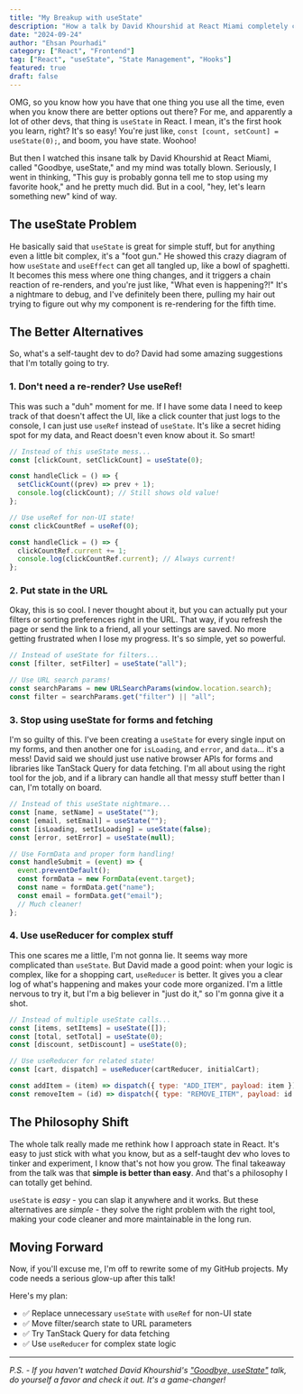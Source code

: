 ```yaml
---
title: "My Breakup with useState"
description: "How a talk by David Khourshid at React Miami completely changed my perspective on state management in React, and why useState might not be the answer to everything."
date: "2024-09-24"
author: "Ehsan Pourhadi"
category: ["React", "Frontend"]
tag: ["React", "useState", "State Management", "Hooks"]
featured: true
draft: false
---
```


OMG, so you know how you have that one thing you use all the time, even when you know there are better options out there? For me, and apparently a lot of other devs, that thing is `useState` in React. I mean, it's the first hook you learn, right? It's so easy! You're just like, `const [count, setCount] = useState(0);`, and boom, you have state. Woohoo!

But then I watched this insane talk by David Khourshid at React Miami, called "Goodbye, useState," and my mind was totally blown. Seriously, I went in thinking, "This guy is probably gonna tell me to stop using my favorite hook," and he pretty much did. But in a cool, "hey, let's learn something new" kind of way.

## The useState Problem

He basically said that `useState` is great for simple stuff, but for anything even a little bit complex, it's a "foot gun." He showed this crazy diagram of how `useState` and `useEffect` can get all tangled up, like a bowl of spaghetti. It becomes this mess where one thing changes, and it triggers a chain reaction of re-renders, and you're just like, "What even is happening?!" It's a nightmare to debug, and I've definitely been there, pulling my hair out trying to figure out why my component is re-rendering for the fifth time.

## The Better Alternatives

So, what's a self-taught dev to do? David had some amazing suggestions that I'm totally going to try.

### 1. Don't need a re-render? Use useRef!

This was such a "duh" moment for me. If I have some data I need to keep track of that doesn't affect the UI, like a click counter that just logs to the console, I can just use `useRef` instead of `useState`. It's like a secret hiding spot for my data, and React doesn't even know about it. So smart!

```javascript
// Instead of this useState mess...
const [clickCount, setClickCount] = useState(0);

const handleClick = () => {
  setClickCount((prev) => prev + 1);
  console.log(clickCount); // Still shows old value!
};

// Use useRef for non-UI state!
const clickCountRef = useRef(0);

const handleClick = () => {
  clickCountRef.current += 1;
  console.log(clickCountRef.current); // Always current!
};
```

### 2. Put state in the URL

Okay, this is so cool. I never thought about it, but you can actually put your filters or sorting preferences right in the URL. That way, if you refresh the page or send the link to a friend, all your settings are saved. No more getting frustrated when I lose my progress. It's so simple, yet so powerful.

```javascript
// Instead of useState for filters...
const [filter, setFilter] = useState("all");

// Use URL search params!
const searchParams = new URLSearchParams(window.location.search);
const filter = searchParams.get("filter") || "all";
```

### 3. Stop using useState for forms and fetching

I'm so guilty of this. I've been creating a `useState` for every single input on my forms, and then another one for `isLoading`, and `error`, and `data`... it's a mess! David said we should just use native browser APIs for forms and libraries like TanStack Query for data fetching. I'm all about using the right tool for the job, and if a library can handle all that messy stuff better than I can, I'm totally on board.

```javascript
// Instead of this useState nightmare...
const [name, setName] = useState("");
const [email, setEmail] = useState("");
const [isLoading, setIsLoading] = useState(false);
const [error, setError] = useState(null);

// Use FormData and proper form handling!
const handleSubmit = (event) => {
  event.preventDefault();
  const formData = new FormData(event.target);
  const name = formData.get("name");
  const email = formData.get("email");
  // Much cleaner!
};
```

### 4. Use useReducer for complex stuff

This one scares me a little, I'm not gonna lie. It seems way more complicated than `useState`. But David made a good point: when your logic is complex, like for a shopping cart, `useReducer` is better. It gives you a clear log of what's happening and makes your code more organized. I'm a little nervous to try it, but I'm a big believer in "just do it," so I'm gonna give it a shot.

```javascript
// Instead of multiple useState calls...
const [items, setItems] = useState([]);
const [total, setTotal] = useState(0);
const [discount, setDiscount] = useState(0);

// Use useReducer for related state!
const [cart, dispatch] = useReducer(cartReducer, initialCart);

const addItem = (item) => dispatch({ type: "ADD_ITEM", payload: item });
const removeItem = (id) => dispatch({ type: "REMOVE_ITEM", payload: id });
```

## The Philosophy Shift

The whole talk really made me rethink how I approach state in React. It's easy to just stick with what you know, but as a self-taught dev who loves to tinker and experiment, I know that's not how you grow. The final takeaway from the talk was that **simple is better than easy**. And that's a philosophy I can totally get behind.

`useState` is _easy_ - you can slap it anywhere and it works. But these alternatives are _simple_ - they solve the right problem with the right tool, making your code cleaner and more maintainable in the long run.

## Moving Forward

Now, if you'll excuse me, I'm off to rewrite some of my GitHub projects. My code needs a serious glow-up after this talk!

Here's my plan:

- ✅ Replace unnecessary `useState` with `useRef` for non-UI state
- ✅ Move filter/search state to URL parameters
- ✅ Try TanStack Query for data fetching
- ✅ Use `useReducer` for complex state logic

---

_P.S. - If you haven't watched David Khourshid's ["Goodbye, useState"](https://www.youtube.com/watch?v=d3mhZbBOxbE) talk, do yourself a favor and check it out. It's a game-changer!_
